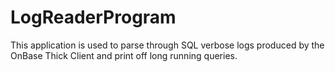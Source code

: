 # LogReaderProgram
This application is used to parse through SQL verbose logs produced by the OnBase Thick Client and print off long running queries. 
